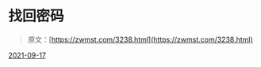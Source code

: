 <!--yml
category: 未分类
date: 0001-01-01 00:00:00
-->

# 找回密码

> 原文：[https://zwmst.com/3238.html](https://zwmst.com/3238.html)

   [ <time datetime="2021-09-17T09:40:37+08:00"> 2021-09-17 </time> ](https://zwmst.com/login)